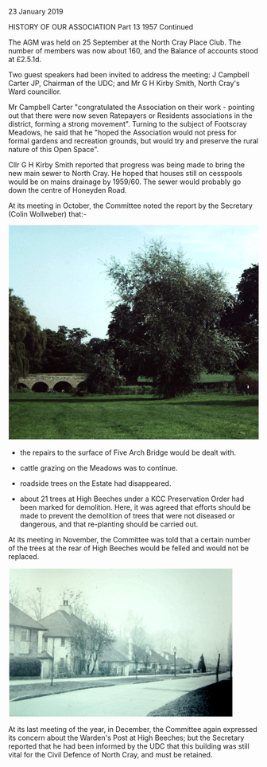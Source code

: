 23 January 2019

HISTORY OF OUR ASSOCIATION Part 13 1957 Continued

The AGM was held on 25 September at the North Cray Place Club. The number of members was now about 160, and the Balance of accounts stood at £2.5.1d.

Two guest speakers had been invited to address the meeting: J Campbell Carter JP, Chairman of the UDC; and Mr G H Kirby Smith, North Cray's Ward councillor.

Mr Campbell Carter "congratulated the Association on their work - pointing out that there were now seven Ratepayers or Residents associations in the district, forming a strong movement". Turning to the subject of Footscray Meadows, he said that he "hoped the Association would not press for formal gardens and recreation grounds, but would try and preserve the rural nature of this Open Space".

Cllr G H Kirby Smith reported that progress was being made to bring the new main sewer to North Cray. He hoped that houses still on cesspools would be on mains drainage by 1959/60. The sewer would probably go down the centre of Honeyden Road.

At its meeting in October, the Committee noted the report by the Secretary (Colin Wollweber) that:-[](http://www.northcrayresidents.org.uk/posters/poster243.pdf)

![Image](images/nm0681_1.gif)

- the repairs to the surface of Five Arch Bridge would be dealt with.

- cattle grazing on the Meadows was to continue.

- roadside trees on the Estate had disappeared.

- about 21 trees at High Beeches under a KCC Preservation Order had been marked for demolition. Here, it was agreed that efforts should be made to prevent the demolition of trees that were not diseased or dangerous, and that re-planting should be carried out.

At its meeting in November, the Committee was told that a certain number of the trees at the rear of High Beeches would be felled and would not be replaced.

[](http://www.northcrayresidents.org.uk/posters/poster242.pdf)

![Image](images/nm0681_2.gif)

At its last meeting of the year, in December, the Committee again expressed its concern about the Warden's Post at High Beeches; but the Secretary reported that he had been informed by the UDC that this building was still vital for the Civil Defence of North Cray, and must be retained.
